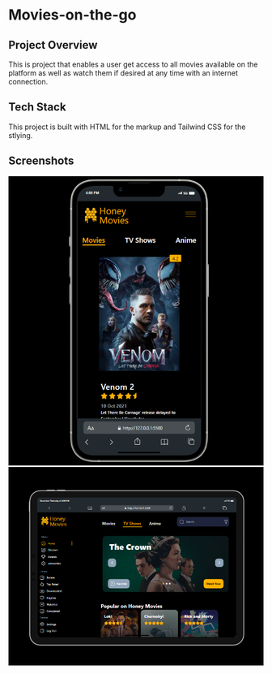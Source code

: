 # Movies-on-the-go
## Project Overview 
This is project that enables a user get access to all movies available on the platform as well as watch them if desired at any time with an internet connection.

## Tech Stack 
This project is built with HTML for the markup and Tailwind CSS for the stlying.

## Screenshots
![](./screenshots/mobileIndex.png)
![](./screenshots/tabletIndex.png)